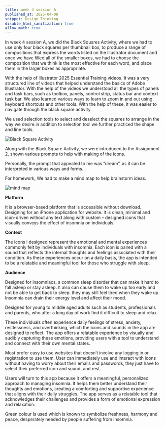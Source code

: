 ```yaml
---
title: week 4 session A
published_at: 2025-04-08
snippet: Design Thinking
disable_html_sanitization: true
allow_math: true
---
```

In week 4 session  A, we did the Black Squares Activity, where we had to use only four black squares per thumbnail box, to produce a range of compositions that express the words listed on the Illustrator document and once we have filled all of the smaller boxes, we had to choose the composition that we think is the most effective for each word, and place them in the larger boxes as appropriate.

With the help of Illustrator 2025 Essential Training videos. It was a very structured line of videos that helped understand the basics of Adobe Illustrator. With the help of the videos we understood all the types of panels and task bars, such as toolbox, panels, control strip, status bar and context task bar. We also learned various ways to learn to zoom in and out using keyboard shortcuts and other tools. With the help of these, it was easier to navigate through the black square activity.

We used selection tools to select and deselect the squares to arrange in the way we desire.in addition to selection tool we further practiced the shape and line tools.

![Black Square Activity](subfolder/pic9.png)

Along with the Black Square Activity, we were introduced to the Assignment 2, shown various prompts to help with making of the icons.

Personally, the prompt that appealed to me was “dream”, as it can be interpreted in various ways and forms.

For homework, We  had to make a mind map to help brainstorm ideas.

![mind map](subfolder/pic10.png)

**Platform**

It is a browser-based platform that is accessible without download. Designing for an iPhone application for website. It is clean, minimal and icon-driven without any text along with custom – designed icons that visually conveys the effect of insomnia on individuals.

**Context**

The icons I designed represent the emotional and mental experiences commonly felt by individuals with insomnia. Each icon is paired with a sound that reflects the internal thoughts and feelings associated with their condition. As these experiences occur on a daily basis, the app is intended to be a relatable and meaningful tool for those who struggle with sleep.

**Audience**

Designed for insomniacs, a common sleep disorder that can make it hard to fall asleep or stay asleep. It also can cause them to wake up too early and not be able to get back to sleep. they may still feel tired when they wake up. Insomnia can drain their energy level and affect their mood.

Designed for young to middle aged adults such as students, professionals and parents, who after a long day of work find it difficult to sleep and relax. 

 These individuals often experience daily feelings of stress, anxiety, restlessness, and overthinking, which the icons and sounds in the app are designed to reflect. The app offers a relatable experience by visually and audibly capturing these emotions, providing users with a tool to understand and connect with their own mental states. 

  Most prefer easy to use websites that doesn’t involve any logging in or registration to use them. User can immediately use and interact with icons without having to worry about their emails and passwords, they just have to select their preferred icon and sound, and rest.

Users will turn to this app because it offers a meaningful, personalized approach to managing insomnia. It helps them better understand their thoughts and emotions, creating a comforting and supportive experience that aligns with their daily struggles. The app serves as a relatable tool that acknowledges their challenges and provides a form of emotional expression and relaxation.

Green colour Is used which is known to symbolize freshness, harmony and peace, desperately needed by people suffering from insomnia.

